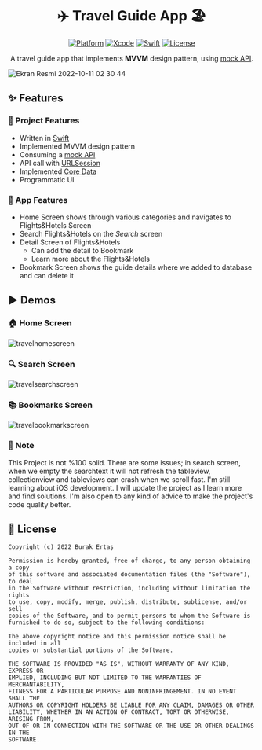 <h1 align="center">✈️ Travel Guide App 🏖</h1>


<p align="center">
  <a href="https://www.apple.com"><img alt="Platform" src="https://img.shields.io/badge/platform-iOS-lightgrey"/></a>
  <a href="https://developer.apple.com/documentation/xcode-release-notes/xcode-13-release-notes"><img alt="Xcode" src="https://img.shields.io/badge/Xcode-13-blue"/></a>
  <a href="https://www.swift.org"><img alt="Swift" src="https://img.shields.io/badge/Swift-5-orange"/></a>
  <a href="https://github.com/ErtasBurak/travel-guide-app-mvvm/blob/main/LICENSE"><img alt="License" src="https://img.shields.io/badge/license-MIT-blueviolet"/></a>
</p>




<p align="center">
A travel guide app that implements <b>MVVM</b> design pattern, using 
  <a href="https://633f7631e44b83bc73bab811.mockapi.io/all_travel_list">mock API</a>.
</p>

![Ekran Resmi 2022-10-11 02 30 44](https://user-images.githubusercontent.com/88059407/194967213-7a98f7d9-1d14-4af1-b6d2-c89f7e9f30e4.png)

## ✨ Features
### 🔸 Project Features
- Written in [Swift](https://www.swift.org)
- Implemented MVVM design pattern
- Consuming a [mock API](https://633f7631e44b83bc73bab811.mockapi.io/all_travel_list)
- API call with [URLSession](https://developer.apple.com/documentation/foundation/urlsession)
- Implemented [Core Data](https://developer.apple.com/documentation/coredata)
- Programmatic UI

### 🔹 App Features
- Home Screen shows through various categories and navigates to Flights&Hotels Screen
- Search Flights&Hotels on the *Search* screen
- Detail Screen of Flights&Hotels
  - Can add the detail to Bookmark
  - Learn more about the Flights&Hotels
- Bookmark Screen shows the guide details where we added to database and can delete it


## ▶ Demos



### 🏠 Home Screen



![travelhomescreen](https://user-images.githubusercontent.com/88059407/194955318-243edfdb-fdac-4f29-b6cb-8ac8d21206dd.gif)



### 🔍 Search Screen



![travelsearchscreen](https://user-images.githubusercontent.com/88059407/194955389-abf68688-4592-4708-8792-6c9ca38d7453.gif)



### 📚 Bookmarks Screen




![travelbookmarkscreen](https://user-images.githubusercontent.com/88059407/194955509-eee0e04a-e980-4782-b349-967ad7b25989.gif)




### 📌 Note
This Project is not %100 solid. There are some issues; in search screen, when we empty the searchtext it will not refresh the tableview, collectionview and tableviews can crash when we scroll fast. I'm still learning about iOS development. I will update the project as I learn more and find solutions. I'm also open to any kind of advice to make the project's code quality better.


## 📜 License
```
Copyright (c) 2022 Burak Ertaş

Permission is hereby granted, free of charge, to any person obtaining a copy
of this software and associated documentation files (the "Software"), to deal
in the Software without restriction, including without limitation the rights
to use, copy, modify, merge, publish, distribute, sublicense, and/or sell
copies of the Software, and to permit persons to whom the Software is
furnished to do so, subject to the following conditions:

The above copyright notice and this permission notice shall be included in all
copies or substantial portions of the Software.

THE SOFTWARE IS PROVIDED "AS IS", WITHOUT WARRANTY OF ANY KIND, EXPRESS OR
IMPLIED, INCLUDING BUT NOT LIMITED TO THE WARRANTIES OF MERCHANTABILITY,
FITNESS FOR A PARTICULAR PURPOSE AND NONINFRINGEMENT. IN NO EVENT SHALL THE
AUTHORS OR COPYRIGHT HOLDERS BE LIABLE FOR ANY CLAIM, DAMAGES OR OTHER
LIABILITY, WHETHER IN AN ACTION OF CONTRACT, TORT OR OTHERWISE, ARISING FROM,
OUT OF OR IN CONNECTION WITH THE SOFTWARE OR THE USE OR OTHER DEALINGS IN THE
SOFTWARE.
```
